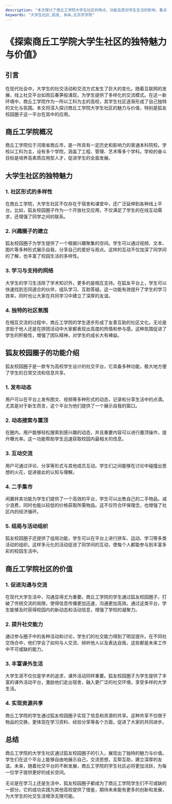 ```yaml
---
description: "本文探讨了商丘工学院大学生社区的特点、功能及其对学生生活的影响，重点介绍了狐友校园圈子的应用价值。"
keywords: "大学生社区,狐友, BUA,北京农学院"
---
```

# 《探索商丘工学院大学生社区的独特魅力与价值》

## 引言

在现代社会中，大学生的社交活动和交流方式发生了巨大的变化。随着互联网的发展，线上社交平台如雨后春笋般涌现，为学生提供了多样化的交流模式。在这一新环境中，商丘工学院作为一所以工科为主的高校，其学生社区逐渐形成了自己独特的文化与氛围。本文将深入探讨商丘工学院大学生社区的魅力与价值，特别是狐友校园圈子这一平台在其中的应用。

## 商丘工学院概况

商丘工学院位于河南省商丘市，是一所具有一定历史和影响力的普通本科院校。学校以工科为主，设有多个学院，涵盖了工程、管理、艺术等多个学科。学校的奋斗目标是培养高素质应用型人才，促进学生的全面发展。

## 大学生社区的独特魅力

### 1. 社区形式的多样性

在商丘工学院，大学生社区不仅存在于宿舍和课堂中，还广泛延伸到各种线上平台。比如，狐友校园圈子作为一个开放社交应用，不仅满足了学生的在线互动需求，还增强了同学之间的联系。

### 2. 兴趣圈子的建立

狐友校园圈子为学生提供了一个根据兴趣聚集的空间。学生可以通过视频、文本、图片等多种形式展示自我，分享自己的爱好与观点。这样的互动不仅加深了同学间的了解，也丰富了校园生活的多样性。

### 3. 学习与支持的网络

大学生的学习生活除了学术知识外，更多的是相互支持。在狐友平台上，学生可以快速找到志同道合的伙伴，组队学习、互助答疑。这一功能有效提升了学生的学习效率，同时也让大家在共同学习中建立了深厚的友谊。

### 4. 独特的社区氛围

在相互交流的过程中，商丘工学院的学生逐步形成了友善互助的社区文化。无论是求助于他人还是在拼团活动中大家都表现出高度的热情和参与感。这种氛围促进了学生的积极性，增强了团队精神，对学生的成长大有裨益。

## 狐友校园圈子的功能介绍

狐友校园圈子是一款专为高校学生设计的社交平台，它具备多种功能，极大地方便了学生的日常交流和信息共享。

### 1. 发布动态

用户可以在平台上发布图文、视频等多种形式的动态，记录和分享生活中的点滴。尤其是对于新生而言，这个平台为他们提供了一个展示自我的窗口。

### 2. 动态搜索与置顶

在圈内，用户能够轻松搜索到感兴趣的动态，并且重要内容可以进行置顶操作，提升曝光率。这一功能帮助学生迅速获取校园内最相关的信息。

### 3. 互动交流

用户可通过评论、分享等形式与其他成员互动。学生们之间能够在讨论中碰撞出思想的火花，促进彼此的认知与理解。

### 4. 二手集市

闲置转卖功能为学生们提供了一个高效的平台，学生可以出售自己的二手物品，减少浪费，同时也能以较低的价格获取所需物品。这不仅符合环保理念，也增强了社区内的经济循环。

### 5. 组局与活动组织

狐友校园圈子还提供了组局功能，学生可以在平台上进行拼车、运动、学习等多类活动的组织。这样多元化的活动促进了同学间的互动，使每个人都能参与到丰富多彩的校园生活中。

## 商丘工学院社区的价值

### 1. 促进沟通与交流

在现代大学生活中，沟通显得尤为重要。商丘工学院的学生通过狐友校园圈子，打破了传统交流的局限，使得信息传播更加迅速，沟通更加高效。通过这类平台，学生能够及时获得校园内的新动态和活动信息，增强了学校的凝聚力。

### 2. 提升社交能力

通过参与圈子中的各种活动和讨论，学生们的社交能力得到了明显提升。在不同社交场合中，他们学会了如何与人交流、倾听他人以及表达自我，这些都是未来工作中不可或缺的能力。

### 3. 丰富课外生活

大学生涯不仅仅是学术的追求，课外活动同样重要。狐友校园圈子为学生提供了丰富的课外活动平台，激励他们走出宿舍，融入更广泛的社交环境，享受多样的大学生活。

### 4. 实现资源共享

商丘工学院的学生通过狐友校园圈子实现了信息和资源的共享。这种共享不仅限于物品的交换，更体现在学习资料、经验分享等各个方面，促进了大家的共同进步。

## 总结

商丘工学院的大学生社区通过狐友校园圈子的引入，展现出了独特的魅力与价值。学生们在这个平台上能够自由地展示自己，交流思想，互帮互助，建立深厚的友谊。未来，随着社交平台的不断发展，商丘工学院的学生社区必将更加活跃，为每一位学子提供更好的成长空间。

无论是在学习上还是生活中，狐友校园圈子都成为了商丘工学院学生们不可或缺的一部分。它的成功实践为其他高校提供了借鉴，期待未来能有更多的创新和发展，为大学生的社交生活增添无限可能。
